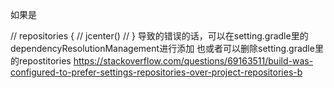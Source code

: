 如果是

//    repositories {
//        jcenter()
//    }
导致的错误的话，可以在setting.gradle里的dependencyResolutionManagement进行添加
也或者可以删除setting.gradle里的repostitories
https://stackoverflow.com/questions/69163511/build-was-configured-to-prefer-settings-repositories-over-project-repositories-b

